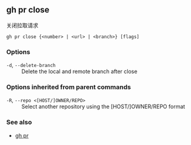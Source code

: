

## gh pr close

关闭拉取请求

```
gh pr close {<number> | <url> | <branch>} [flags]
```

### Options

<dl class="flags">
	<dt><code>-d</code>, <code>--delete-branch</code></dt>
	<dd>Delete the local and remote branch after close</dd>
</dl>

### Options inherited from parent commands

<dl class="flags">
	<dt><code>-R</code>, <code>--repo &lt;[HOST/]OWNER/REPO&gt;</code></dt>
	<dd>Select another repository using the [HOST/]OWNER/REPO format</dd>
</dl>

### See also

-   [gh pr](./gh_pr)
